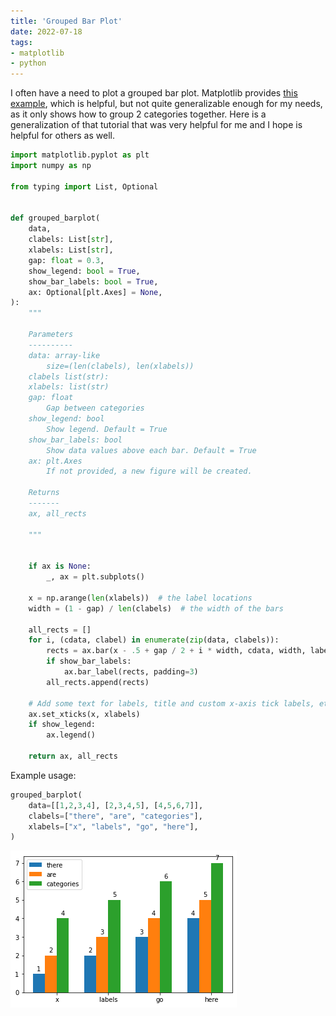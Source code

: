 ```yaml
---
title: 'Grouped Bar Plot'
date: 2022-07-18
tags:
- matplotlib
- python
---
```


I often have a need to plot a grouped bar plot. Matplotlib provides
[this example](https://matplotlib.org/stable/gallery/lines_bars_and_markers/barchart.html),
which is helpful, but not quite generalizable enough for my needs, as it only
shows how to group 2 categories together. Here is a generalization of that
tutorial that was very helpful for me and I hope is helpful for others as well.

```python
import matplotlib.pyplot as plt
import numpy as np

from typing import List, Optional


def grouped_barplot(
    data,
    clabels: List[str],
    xlabels: List[str],
    gap: float = 0.3,
    show_legend: bool = True,
    show_bar_labels: bool = True,
    ax: Optional[plt.Axes] = None,
):
    """
    
    Parameters
    ----------
    data: array-like
        size=(len(clabels), len(xlabels))
    clabels list(str):
    xlabels: list(str)
    gap: float
        Gap between categories
    show_legend: bool
        Show legend. Default = True
    show_bar_labels: bool
        Show data values above each bar. Default = True
    ax: plt.Axes
        If not provided, a new figure will be created.

    Returns
    -------
    ax, all_rects

    """


    if ax is None:
        _, ax = plt.subplots()

    x = np.arange(len(xlabels))  # the label locations
    width = (1 - gap) / len(clabels)  # the width of the bars

    all_rects = []
    for i, (cdata, clabel) in enumerate(zip(data, clabels)):
        rects = ax.bar(x - .5 + gap / 2 + i * width, cdata, width, label=clabel)
        if show_bar_labels:
            ax.bar_label(rects, padding=3)
        all_rects.append(rects)

    # Add some text for labels, title and custom x-axis tick labels, etc.
    ax.set_xticks(x, xlabels)
    if show_legend:
        ax.legend()

    return ax, all_rects
```

Example usage:

```python
grouped_barplot(
    data=[[1,2,3,4], [2,3,4,5], [4,5,6,7]],
    clabels=["there", "are", "categories"],
    xlabels=["x", "labels", "go", "here"],
)
```

![grouped_barplot](../../images/grouped_barplot.png)